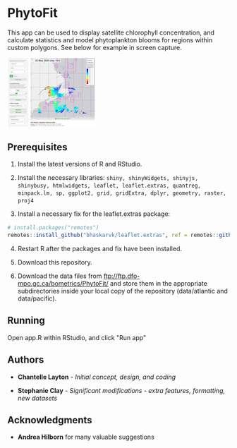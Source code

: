 # PhytoFit

This app can be used to display satellite chlorophyll concentration, and calculate statistics and model phytoplankton blooms for regions within custom polygons. See below for example in screen capture.

<a target="_blank" href="screencap01.png">
<img src="screencap01.png" alt="screencap" width="200"/>
</a>


## Prerequisites

1. Install the latest versions of R and RStudio.

2. Install the necessary libraries:
`shiny, shinyWidgets, shinyjs, shinybusy, htmlwidgets, leaflet, leaflet.extras, quantreg, minpack.lm, sp, ggplot2, grid, gridExtra, dplyr, geometry, raster, proj4`

3. Install a necessary fix for the leaflet.extras package:
``` r
# install.packages("remotes")
remotes::install_github("bhaskarvk/leaflet.extras", ref = remotes::github_pull("184"))
```

4. Restart R after the packages and fix have been installed.

5. Download this repository.

6. Download the data files from ftp://ftp.dfo-mpo.gc.ca/bometrics/PhytoFit/ and store them in the appropriate subdirectories inside your local copy of the repository (data/atlantic and data/pacific).


## Running

Open app.R within RStudio, and click "Run app"


## Authors

* **Chantelle Layton** - *Initial concept, design, and coding*

* **Stephanie Clay** - *Significant modifications - extra features, formatting, new datasets*

## Acknowledgments

* **Andrea Hilborn** for many valuable suggestions
